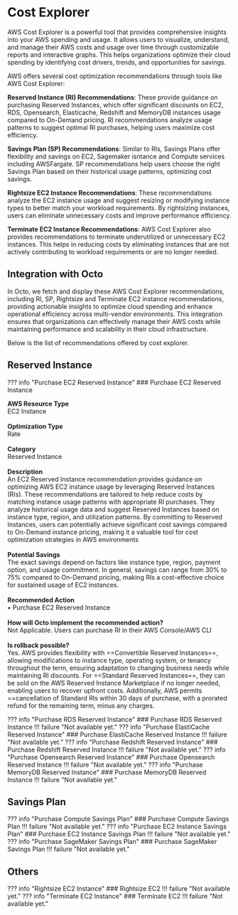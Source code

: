 # Cost Explorer
AWS Cost Explorer is a powerful tool that provides comprehensive insights into your AWS spending and usage. It allows users to visualize, understand, and manage their AWS costs and usage over time through customizable reports and interactive graphs. This helps organizations optimize their cloud spending by identifying cost drivers, trends, and opportunities for savings.<br>

AWS offers several cost optimization recommendations through tools like AWS Cost Explorer:

<b>Reserved Instance (RI) Recommendations</b>: These provide guidance on purchasing Reserved Instances, which offer significant discounts on EC2, RDS, Opensearch, Elasticache, Redshift and MemoryDB instances usage compared to On-Demand pricing. RI recommendations analyze usage patterns to suggest optimal RI purchases, helping users maximize cost efficiency.<br>

<b>Savings Plan (SP) Recommendations</b>: Similar to RIs, Savings Plans offer flexibility and savings on EC2, Sagemaker isntance and Compute services including AWSFargate. SP recommendations help users choose the right Savings Plan based on their historical usage patterns, optimizing cost savings.<br>

<b>Rightsize EC2 Instance Recommendations</b>: These recommendations analyze the EC2 instance usage and suggest resizing or modifying instance types to better match your workload requirements. By rightsizing instances, users can eliminate unnecessary costs and improve performance efficiency.<br>

<b>Terminate EC2 Instance Recommendations</b>: AWS Cost Explorer also provides recommendations to terminate underutilized or unnecessary EC2 instances. This helps in reducing costs by eliminating instances that are not actively contributing to workload requirements or are no longer needed.


## Integration with Octo

In Octo, we fetch and display these AWS Cost Explorer recommendations, including RI, SP, Rightsize and Terminate EC2 instance recommendations, providing actionable insights to optimize cloud spending and enhance operational efficiency across multi-vendor environments. This integration ensures that organizations can effectively manage their AWS costs while maintaining performance and scalability in their cloud infrastructure.<br>

Below is the list of recommendations offered by cost explorer.


## Reserved Instance
??? info "Purchase EC2 Reserved Instance"
    ### Purchase EC2 Reserved Instance
    <p>
        <b>AWS Resource Type</b><br>
        EC2 Instance<br><br>
        <b>Optimization Type</b><br>
        Rate<br><br>
        <b>Category</b><br>
        Reserved Instance<br><br>
        <b>Description</b><br>
        An EC2 Reserved Instance recommendation provides guidance on optimizing AWS EC2 instance usage by leveraging Reserved Instances (RIs). These recommendations are tailored to help reduce costs by matching instance usage patterns with appropriate RI purchases. They analyze historical usage data and suggest Reserved Instances based on instance type, region, and utilization patterns. By committing to Reserved Instances, users can potentially achieve significant cost savings compared to On-Demand instance pricing, making it a valuable tool for cost optimization strategies in AWS environments<br><br>
        <b>Potential Savings</b><br>
        The exact savings depend on factors like instance type, region, payment option, and usage commitment. In general, savings can range from 30% to 75% compared to On-Demand pricing, making RIs a cost-effective choice for sustained usage of EC2 instances.<br><br>
        <b>Recommended Action</b><br>
        • Purchase EC2 Reserved Instance<br><br>
        <b>How will Octo implement the recommended action?</b><br>
        Not Applicable. Users can purchase RI in their AWS Console/AWS CLI<br><br>
        <b>Is rollback possible?</b><br>
        Yes. AWS provides flexibility with ==Convertible Reserved Instances==, allowing modifications to instance type, operating system, or tenancy throughout the term, ensuring adaptation to changing business needs while maintaining RI discounts. For ==Standard Reserved Instances==, they can be sold on the AWS Reserved Instance Marketplace if no longer needed, enabling users to recover upfront costs. Additionally, AWS permits ==cancellation of Standard RIs within 30 days of purchase, with a prorated refund for the remaining term, minus any charges.
    </p>
??? info "Purchase RDS Reserved Instance"
    ### Purchase RDS Reserved Instance
    !!! failure "Not available yet."
??? info "Purchase ElastiCache Reserved Instance"
    ### Purchase ElastiCache Reserved Instance
    !!! failure "Not available yet."
??? info "Purchase Redshift Reserved Instance"
    ### Purchase Redshift Reserved Instance
    !!! failure "Not available yet."
??? info "Purchase Opensearch Reserved Instance"
    ### Purchase Opensearch Reserved Instance
    !!! failure "Not available yet."
??? info "Purchase MemoryDB Reserved Instance"
    ### Purchase MemoryDB Reserved Instance
    !!! failure "Not available yet."
## Savings Plan
??? info "Purchase Compute Savings Plan"
    ### Purchase Compute Savings Plan
    !!! failure "Not available yet."
??? info "Purchase EC2 Instance Savings Plan"
    ### Purchase EC2 Instance Savings Plan
    !!! failure "Not available yet."
??? info "Purchase SageMaker Savings Plan"
    ### Purchase SageMaker Savings Plan
    !!! failure "Not available yet."
## Others
??? info "Rightsize EC2 Instance"
    ### Rightsize EC2
    !!! failure "Not available yet."
??? info "Terminate EC2 Instance"
    ### Terminate EC2
    !!! failure "Not available yet."